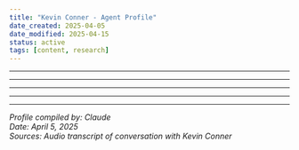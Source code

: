 ```yaml
---
title: "Kevin Conner - Agent Profile"
date_created: 2025-04-05
date_modified: 2025-04-15
status: active
tags: [content, research]
---
```


---

---

---

---

---

*Profile compiled by: Claude*  
*Date: April 5, 2025*  
*Sources: Audio transcript of conversation with Kevin Conner*
